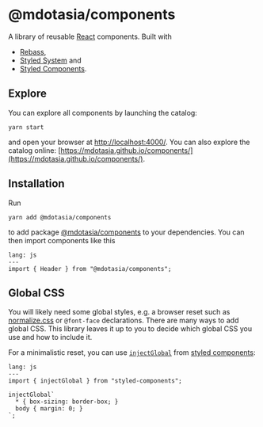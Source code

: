 # @mdotasia/components

A library of reusable [React](https://facebook.github.io/react/) components. Built with

* [Rebass](http://jxnblk.com/rebass/),
* [Styled System](http://jxnblk.com/styled-system/) and
* [Styled Components](https://www.styled-components.com/).

## Explore

You can explore all components by launching the catalog:

    yarn start

and open your browser at [http://localhost:4000/](http://localhost:4000/). You can also explore the catalog online: [https://mdotasia.github.io/components/](https://mdotasia.github.io/components/).

## Installation

Run

    yarn add @mdotasia/components

to add package [@mdotasia/components](https://github.com/mdotasia/components) to your dependencies. You can then import components like this

```code
lang: js
---
import { Header } from "@mdotasia/components";
```

## Global CSS

You will likely need some global styles, e.g. a browser reset such as [normalize.css](https://necolas.github.io/normalize.css/) or `@font-face` declarations. There are many ways to add global CSS. This library leaves it up to you to decide which global CSS you use and how to include it.

For a minimalistic reset, you can use [`injectGlobal`](https://www.styled-components.com/docs/api#injectglobal) from
[styled components](https://www.styled-components.com/):

```code
lang: js
---
import { injectGlobal } from "styled-components";

injectGlobal`
  * { box-sizing: border-box; }
  body { margin: 0; }
`;
```
